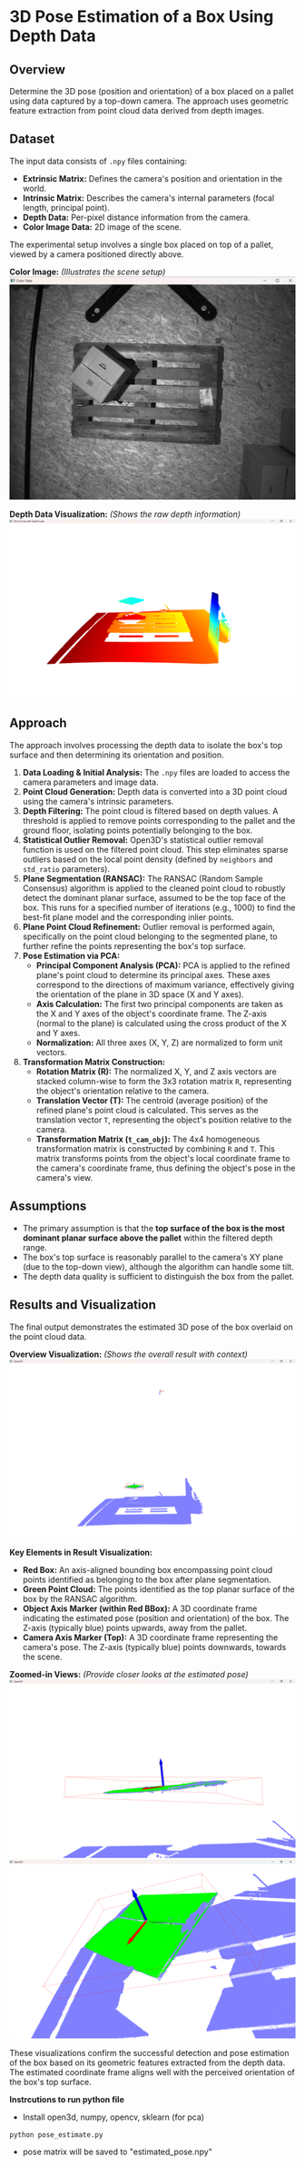
# 3D Pose Estimation of a Box Using Depth Data

## Overview

Determine the 3D pose (position and orientation) of a box placed on a pallet using data captured by a top-down camera. The approach uses geometric feature extraction from point cloud data derived from depth images.

## Dataset

The input data consists of `.npy` files containing:
* **Extrinsic Matrix:** Defines the camera's position and orientation in the world.
* **Intrinsic Matrix:** Describes the camera's internal parameters (focal length, principal point).
* **Depth Data:** Per-pixel distance information from the camera.
* **Color Image Data:** 2D image of the scene.

The experimental setup involves a single box placed on top of a pallet, viewed by a camera positioned directly above.

**Color Image:**
*(Illustrates the scene setup)*
![alt text](images/image.png)

**Depth Data Visualization:**
*(Shows the raw depth information)*
![alt text](images/point_cloud.png)


## Approach

The approach involves processing the depth data to isolate the box's top surface and then determining its orientation and position.

1.  **Data Loading & Initial Analysis:** The `.npy` files are loaded to access the camera parameters and image data.
2.  **Point Cloud Generation:** Depth data is converted into a 3D point cloud using the camera's intrinsic parameters.
3.  **Depth Filtering:** The point cloud is filtered based on depth values. A threshold is applied to remove points corresponding to the pallet and the ground floor, isolating points potentially belonging to the box.
4.  **Statistical Outlier Removal:** Open3D's statistical outlier removal function is used on the filtered point cloud. This step eliminates sparse outliers based on the local point density (defined by `neighbors` and `std_ratio` parameters).
5.  **Plane Segmentation (RANSAC):** The RANSAC (Random Sample Consensus) algorithm is applied to the cleaned point cloud to robustly detect the dominant planar surface, assumed to be the top face of the box. This runs for a specified number of iterations (e.g., 1000) to find the best-fit plane model and the corresponding inlier points.
6.  **Plane Point Cloud Refinement:** Outlier removal is performed again, specifically on the point cloud belonging to the segmented plane, to further refine the points representing the box's top surface.
7.  **Pose Estimation via PCA:**
    * **Principal Component Analysis (PCA):** PCA is applied to the refined plane's point cloud to determine its principal axes. These axes correspond to the directions of maximum variance, effectively giving the orientation of the plane in 3D space (X and Y axes).
    * **Axis Calculation:** The first two principal components are taken as the X and Y axes of the object's coordinate frame. The Z-axis (normal to the plane) is calculated using the cross product of the X and Y axes.
    * **Normalization:** All three axes (X, Y, Z) are normalized to form unit vectors.
8.  **Transformation Matrix Construction:**
    * **Rotation Matrix (R):** The normalized X, Y, and Z axis vectors are stacked column-wise to form the 3x3 rotation matrix `R`, representing the object's orientation relative to the camera.
    * **Translation Vector (T):** The centroid (average position) of the refined plane's point cloud is calculated. This serves as the translation vector `T`, representing the object's position relative to the camera.
    * **Transformation Matrix (`t_cam_obj`):** The 4x4 homogeneous transformation matrix is constructed by combining `R` and `T`. This matrix transforms points from the object's local coordinate frame to the camera's coordinate frame, thus defining the object's pose in the camera's view.

## Assumptions

* The primary assumption is that the **top surface of the box is the most dominant planar surface above the pallet** within the filtered depth range.
* The box's top surface is reasonably parallel to the camera's XY plane (due to the top-down view), although the algorithm can handle some tilt.
* The depth data quality is sufficient to distinguish the box from the pallet.

## Results and Visualization

The final output demonstrates the estimated 3D pose of the box overlaid on the point cloud data.

**Overview Visualization:**
*(Shows the overall result with context)*
![alt text](images/result_overview.png)


**Key Elements in Result Visualization:**
* **Red Box:** An axis-aligned bounding box encompassing point cloud points identified as belonging to the box after plane segmentation.
* **Green Point Cloud:** The points identified as the top planar surface of the box by the RANSAC algorithm.
* **Object Axis Marker (within Red BBox):** A 3D coordinate frame indicating the estimated pose (position and orientation) of the box. The Z-axis (typically blue) points upwards, away from the pallet.
* **Camera Axis Marker (Top):** A 3D coordinate frame representing the camera's pose. The Z-axis (typically blue) points downwards, towards the scene.

**Zoomed-in Views:**
*(Provide closer looks at the estimated pose)*
![alt text](images/result_zoom.png)
![alt text](images/result_zoom_2.png)

These visualizations confirm the successful detection and pose estimation of the box based on its geometric features extracted from the depth data. The estimated coordinate frame aligns well with the perceived orientation of the box's top surface.

**Instrcutions to run python file**
* Install open3d, numpy, opencv, sklearn (for pca)

```
python pose_estimate.py
```

* pose matrix will be saved to "estimated_pose.npy"




